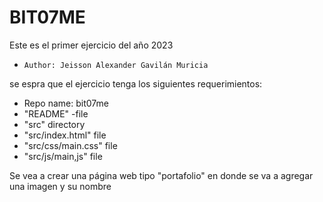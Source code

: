 # BIT07ME

Este es el primer ejercicio del año 2023

-   `Author: Jeisson Alexander Gavilán Muricia`

se espra que el ejercicio tenga los siguientes requerimientos:

-   Repo name: bit07me
-   "README" -file
-   "src" directory
-   "src/index.html" file
-   "src/css/main.css" file
-   "src/js/main,js" file

Se vea a crear una página web tipo "portafolio" en donde se va a agregar una imagen y su nombre

